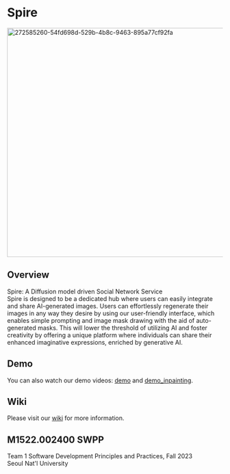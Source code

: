 # Spire
<img width="536" alt="272585260-54fd698d-529b-4b8c-9463-895a77cf92fa" src="https://github.com/snuhcs-course/swpp-2023-project-team-1/assets/14998076/21d3d19b-d3c4-4ef1-89ed-c04b86838694">

## Overview
Spire: A Diffusion model driven Social Network Service  
Spire is designed to be a dedicated hub where users can easily integrate and share AI-generated images. Users can effortlessly regenerate their images in any way they desire by using our user-friendly interface, which enables simple prompting and image mask drawing with the aid of auto-generated masks. This will lower the threshold of utilizing AI and foster creativity by offering a unique platform where individuals can share their enhanced imaginative expressions, enriched by generative AI. 

## Demo 
You can also watch our demo videos: [demo](https://drive.google.com/file/d/1oLXOV89ui6qauRwpj3ivJA3GOeYdpDWs/view?usp=sharing) and [demo_inpainting](https://drive.google.com/file/d/1duIfvJ2qBPCapHPUp97AW-Da3trl1BAl/view?usp=sharing).  
## Wiki
Please visit our [wiki](https://github.com/snuhcs-course/swpp-2023-project-team-1/wiki) for more information.

## M1522.002400 SWPP
Team 1
Software Development Principles and Practices, Fall 2023  
Seoul Nat'l University
